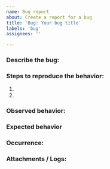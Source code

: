 ```yaml
---
name: Bug report
about: Create a report for a bug
title: 'Bug: Your bug title'
labels: 'bug'
assignees: ''

---
```


### Describe the bug:
<!-- A clear and concise description of what the bug is. -->

### Steps to reproduce the behavior:
1.
2.

### Observed behavior:

### Expected behavior

### Occurrence:
<!-- Sporadic / Always -->

### Attachments / Logs:
